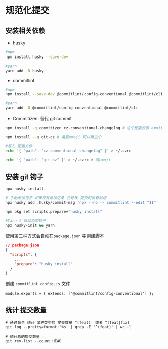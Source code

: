 # 规范化提交

## 安装相关依赖

+ husky

```bash
#npm
npm install husky --save-dev

#yarn
yarn add -D husky
```

+ commitlint

```bash
#npm
npm install --save-dev @commitlint/config-conventional @commitlint/cli

#yarn
yarn add -D @commitlint/config-conventional @commitlint/cli
```

+ Commitizen: 替代 git commit

```bash
npm install -g commitizen cz-conventional-changelog # 这个配置没有 emoji

npm install --g git-cz # 需要emoji 可以用这个

#写入 配置文件
echo '{ "path": "cz-conventional-changelog" }' > ~/.czrc

echo '{ "path": "git-cz" }' > ~/.czrc # 有emoji
```

## 安装 git 钩子

```bash
npx husky install
```

```bash
# 手动添加钩子 如果没有添加这条 会导致 提交时没有验证
npx husky add .husky/commit-msg 'npx --no -- commitlint --edit "$1"'

npm pkg set scripts.prepare="husky install"

#Yarn 1 自动添加钩子
npx husky-init && yarn
```
使用第二种方式会自动在`package.json` 中创建脚本

```json
// package.json
{
  "scripts": {
    ...
    "prepare": "husky install"
  }
}
```

创建 `commitlint.config.js` 文件

```
module.exports = { extends: ['@commitlint/config-conventional'] };
```


## 统计 提交数量

```shell
# 通过命令 统计 某种类型的 提交数量 ^(feat)  或者 ^(feat|fix)
git log --pretty=format:'%s' | grep -E '^(feat)' | wc -l

# 统计总的提交数量
git rev-list --count HEAD
```